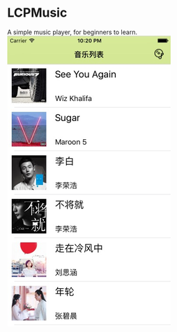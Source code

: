 # LCPMusic
A simple music player, for beginners to learn.
 ![image](https://github.com/LeeSons/LCPMusic/blob/master/0834MusicPlayer/0834MusicPlayer/Classes/Resources/music1.png)
